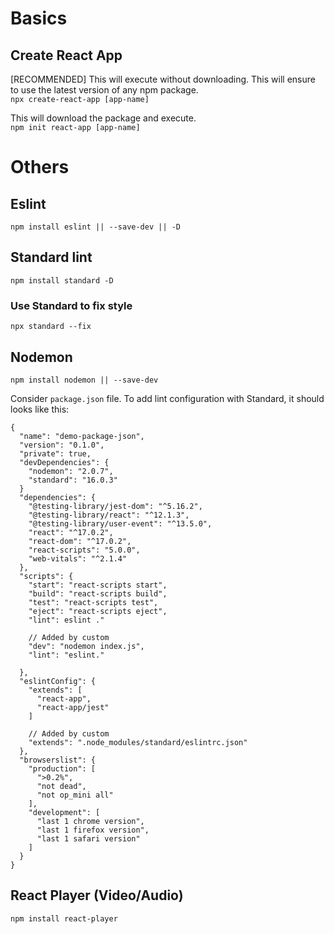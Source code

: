 # Basics

## Create React App
[RECOMMENDED] This will execute without downloading. This will ensure to use the latest version of any npm package.   
```npx create-react-app [app-name]```  
  
This will download the package and execute.   
```npm init react-app [app-name]```

# Others

## Eslint
```npm install eslint || --save-dev || -D```

## Standard lint
```npm install standard -D```

### Use Standard to fix style
```npx standard --fix```

## Nodemon
```npm install nodemon || --save-dev```

Consider ```package.json``` file. To add lint configuration with Standard, it should looks like this:

```
{
  "name": "demo-package-json",
  "version": "0.1.0",
  "private": true,
  "devDependencies": {
    "nodemon": "2.0.7",
    "standard": "16.0.3"
  }
  "dependencies": {
    "@testing-library/jest-dom": "^5.16.2",
    "@testing-library/react": "^12.1.3",
    "@testing-library/user-event": "^13.5.0",
    "react": "^17.0.2",
    "react-dom": "^17.0.2",
    "react-scripts": "5.0.0",
    "web-vitals": "^2.1.4"
  },
  "scripts": {
    "start": "react-scripts start",
    "build": "react-scripts build",
    "test": "react-scripts test",
    "eject": "react-scripts eject",
    "lint": eslint ."
    
    // Added by custom
    "dev": "nodemon index.js",
    "lint": "eslint."

  },
  "eslintConfig": {
    "extends": [
      "react-app",
      "react-app/jest"
    ]

    // Added by custom
    "extends": ".node_modules/standard/eslintrc.json"
  },
  "browserslist": {
    "production": [
      ">0.2%",
      "not dead",
      "not op_mini all"
    ],
    "development": [
      "last 1 chrome version",
      "last 1 firefox version",
      "last 1 safari version"
    ]
  }
}
```

## React Player (Video/Audio)
```npm install react-player```